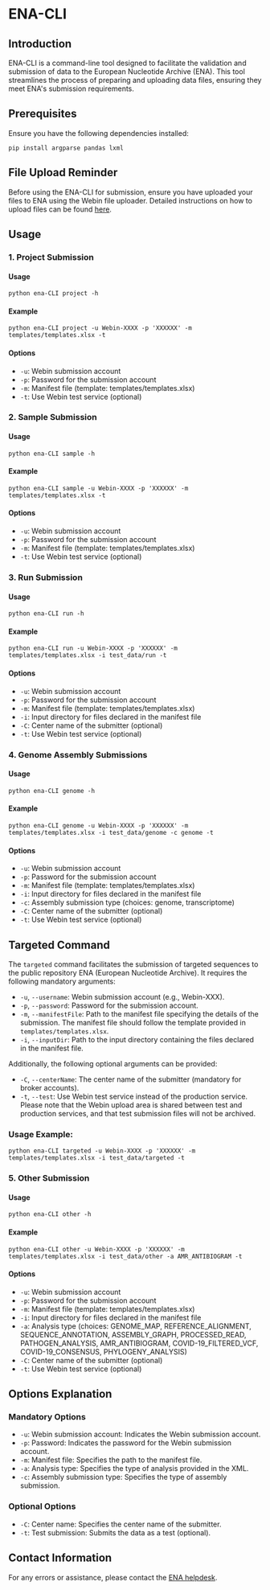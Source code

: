 # ENA-CLI

## Introduction
ENA-CLI is a command-line tool designed to facilitate the validation and submission of data to the European Nucleotide Archive (ENA). This tool streamlines the process of preparing and uploading data files, ensuring they meet ENA's submission requirements.

## Prerequisites
Ensure you have the following dependencies installed:
```
pip install argparse pandas lxml
```

## File Upload Reminder
Before using the ENA-CLI for submission, ensure you have uploaded your files to ENA using the Webin file uploader. Detailed instructions on how to upload files can be found [here](https://ena-docs.readthedocs.io/en/latest/submit/fileprep/upload.html#uploading-files-to-ena).

## Usage

### 1. Project Submission

#### Usage
```
python ena-CLI project -h
```

#### Example
```
python ena-CLI project -u Webin-XXXX -p 'XXXXXX' -m templates/templates.xlsx -t
```

#### Options
- `-u`: Webin submission account
- `-p`: Password for the submission account
- `-m`: Manifest file (template: templates/templates.xlsx)
- `-t`: Use Webin test service (optional)

### 2. Sample Submission

#### Usage
```
python ena-CLI sample -h
```

#### Example
```
python ena-CLI sample -u Webin-XXXX -p 'XXXXXX' -m templates/templates.xlsx -t
```

#### Options
- `-u`: Webin submission account
- `-p`: Password for the submission account
- `-m`: Manifest file (template: templates/templates.xlsx)
- `-t`: Use Webin test service (optional)

### 3. Run Submission

#### Usage
```
python ena-CLI run -h
```

#### Example
```
python ena-CLI run -u Webin-XXXX -p 'XXXXXX' -m templates/templates.xlsx -i test_data/run -t
```

#### Options
- `-u`: Webin submission account
- `-p`: Password for the submission account
- `-m`: Manifest file (template: templates/templates.xlsx)
- `-i`: Input directory for files declared in the manifest file
- `-C`: Center name of the submitter (optional)
- `-t`: Use Webin test service (optional)

### 4. Genome Assembly Submissions

#### Usage
```
python ena-CLI genome -h
```

#### Example
```
python ena-CLI genome -u Webin-XXXX -p 'XXXXXX' -m templates/templates.xlsx -i test_data/genome -c genome -t
```

#### Options
- `-u`: Webin submission account
- `-p`: Password for the submission account
- `-m`: Manifest file (template: templates/templates.xlsx)
- `-i`: Input directory for files declared in the manifest file
- `-c`: Assembly submission type (choices: genome, transcriptome)
- `-C`: Center name of the submitter (optional)
- `-t`: Use Webin test service (optional)

## Targeted Command

The `targeted` command facilitates the submission of targeted sequences to the public repository ENA (European Nucleotide Archive). It requires the following mandatory arguments:

- `-u`, `--username`: Webin submission account (e.g., Webin-XXX).
- `-p`, `--password`: Password for the submission account.
- `-m`, `--manifestFile`: Path to the manifest file specifying the details of the submission. The manifest file should follow the template provided in `templates/templates.xlsx`.
- `-i`, `--inputDir`: Path to the input directory containing the files declared in the manifest file.

Additionally, the following optional arguments can be provided:
- `-C`, `--centerName`: The center name of the submitter (mandatory for broker accounts).
- `-t`, `--test`: Use Webin test service instead of the production service. Please note that the Webin upload area is shared between test and production services, and that test submission files will not be archived.

### Usage Example:

```
python ena-CLI targeted -u Webin-XXXX -p 'XXXXXX' -m templates/templates.xlsx -i test_data/targeted -t
```


### 5. Other Submission

#### Usage
```
python ena-CLI other -h
```

#### Example
```
python ena-CLI other -u Webin-XXXX -p 'XXXXXX' -m templates/templates.xlsx -i test_data/other -a AMR_ANTIBIOGRAM -t
```

#### Options
- `-u`: Webin submission account
- `-p`: Password for the submission account
- `-m`: Manifest file (template: templates/templates.xlsx)
- `-i`: Input directory for files declared in the manifest file
- `-a`: Analysis type (choices: GENOME_MAP, REFERENCE_ALIGNMENT, SEQUENCE_ANNOTATION, ASSEMBLY_GRAPH, PROCESSED_READ, PATHOGEN_ANALYSIS, AMR_ANTIBIOGRAM, COVID-19_FILTERED_VCF, COVID-19_CONSENSUS, PHYLOGENY_ANALYSIS)
- `-C`: Center name of the submitter (optional)
- `-t`: Use Webin test service (optional)

## Options Explanation

### Mandatory Options
- `-u`: Webin submission account: Indicates the Webin submission account.
- `-p`: Password: Indicates the password for the Webin submission account.
- `-m`: Manifest file: Specifies the path to the manifest file.
- `-a`: Analysis type: Specifies the type of analysis provided in the XML.
- `-c`: Assembly submission type: Specifies the type of assembly submission.

### Optional Options
- `-C`: Center name: Specifies the center name of the submitter.
- `-t`: Test submission: Submits the data as a test (optional).

## Contact Information
For any errors or assistance, please contact the [ENA helpdesk](https://www.ebi.ac.uk/ena/browser/support).
